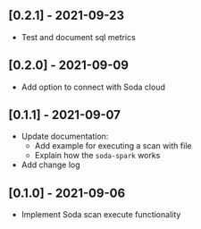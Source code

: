## [0.2.1] - 2021-09-23

- Test and document sql metrics

## [0.2.0] - 2021-09-09

- Add option to connect with Soda cloud

## [0.1.1] - 2021-09-07

- Update documentation:
  - Add example for executing a scan with file
  - Explain how the `soda-spark` works
- Add change log

## [0.1.0] - 2021-09-06

- Implement Soda scan execute functionality
